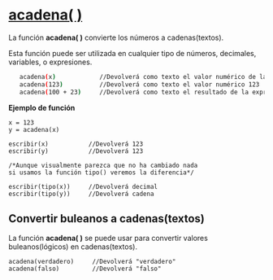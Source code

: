 
[acadena( )](#acadenalink)
=============================

La función **acadena( )** convierte los números a cadenas(textos).

Esta función puede ser utilizada en cualquier tipo de números, decimales, variables, o expresiones.

```bash
   acadena(x)            //Devolverá como texto el valor numérico de la variable X
   acadena(123)          //Devolverá como texto el valor numérico 123
   acadena(100 + 23)     //Devolverá como texto el resultado de la expresión
```

**Ejemplo de función**

```latino
x = 123
y = acadena(x)

escribir(x)           //Devolverá 123
escribir(y)           //Devolverá 123
   
/*Aunque visualmente parezca que no ha cambiado nada
si usamos la función tipo() veremos la diferencia*/
   
escribir(tipo(x))     //Devolverá decimal
escribir(tipo(y))     //Devolverá cadena
```

Convertir buleanos a cadenas(textos)
-------------------------------------
La función **acadena( )** se puede usar para convertir valores buleanos(lógicos) en cadenas(textos).

```latino
acadena(verdadero)     //Devolverá "verdadero"
acadena(falso)         //Devolverá "falso"
```